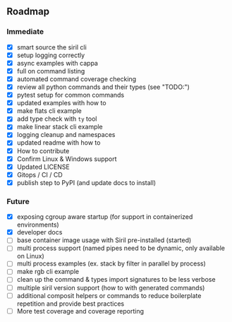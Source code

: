 ## Roadmap

### Immediate
* [x] smart source the siril cli
* [x] setup logging correctly
* [x] async examples with cappa
* [x] full on command listing
* [x] automated command coverage checking
* [x] review all python commands and their types (see "TODO:")
* [x] pytest setup for common commands
* [x] updated examples with how to
* [x] make flats cli example
* [x] add type check with `ty` tool
* [x] make linear stack cli example
* [x] logging cleanup and namespaces
* [x] updated readme with how to
* [x] How to contribute
* [x] Confirm Linux & Windows support
* [x] Updated LICENSE
* [x] Gitops / CI / CD
* [x] publish step to PyPI (and update docs to install)

### Future
* [x] exposing cgroup aware startup (for support in containerized environments)
* [x] developer docs
* [ ] base container image usage with Siril pre-installed (started)
* [ ] multi process support (named pipes need to be dynamic, only available on Linux)
* [ ] multi process examples (ex. stack by filter in parallel by process)
* [ ] make rgb cli example
* [ ] clean up the command & types import signatures to be less verbose
* [ ] multiple siril version support (how to with generated commands)
* [ ] additional composit helpers or commands to reduce boilerplate repetition and provide best practices
* [ ] More test coverage and coverage reporting